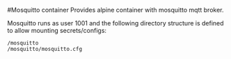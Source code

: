 #Mosquitto container
Provides alpine container with mosquitto mqtt broker.


Mosquitto runs as user 1001 and the following directory structure is defined to allow mounting secrets/configs:
```
/mosquitto
/mosquitto/mosquitto.cfg
```
